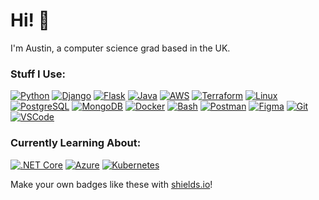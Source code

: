 # Hi! 👋


I'm Austin, a computer science grad based in the UK. 


### Stuff I Use:

[![Python](https://img.shields.io/badge/-Python-3776AB?style=flat-square&logo=python&logoColor=white "Python")](https://www.python.org/) [![Django](https://img.shields.io/badge/-Django-092E20?style=flat-square&logo=django&logoColor=white "Django")](https://www.djangoproject.com/) [![Flask](https://img.shields.io/badge/-Flask-000000?style=flat-square&logo=flask&logoColor=white "Flask")](https://flask.palletsprojects.com/en/3.0.x/) [![Java](https://img.shields.io/badge/-Java-007396?style=flat-square&logo=oracle&logoColor=white "Java")](https://www.java.com/en/) [![AWS](https://img.shields.io/badge/-AWS-232F3E?style=flat-square&logo=amazon-aws&logoColor=white "AWS")](https://aws.amazon.com/) [![Terraform](https://img.shields.io/badge/-Terraform-623CE4?style=flat-square&logo=terraform&logoColor=white "Terraform")](https://www.terraform.io/) [![Linux](https://img.shields.io/badge/-Linux-FCC624?style=flat-square&logo=linux&logoColor=white "Linux")](https://www.linux.org/) [![PostgreSQL](https://img.shields.io/badge/-PostgreSQL-336791?style=flat-square&logo=postgresql&logoColor=white "PostgreSQL")](https://www.postgresql.org/) [![MongoDB](https://img.shields.io/badge/-MongoDB-47A248?style=flat-square&logo=mongodb&logoColor=white "MongoDB")](https://www.mongodb.com/) [![Docker](https://img.shields.io/badge/-Docker-2496ED?style=flat-square&logo=docker&logoColor=white "Docker")](https://www.docker.com/) [![Bash](https://img.shields.io/badge/-Bash-4EAA25?style=flat-square&logo=gnu-bash&logoColor=white "Bash")](https://www.gnu.org/software/bash/) [![Postman](https://img.shields.io/badge/-Postman-FF6C37?style=flat-square&logo=postman&logoColor=white "Postman")](https://www.postman.com/) [![Figma](https://img.shields.io/badge/-Figma-F24E1E?style=flat-square&logo=figma&logoColor=white "Figma")](https://www.figma.com/) [![Git](https://img.shields.io/badge/-Git-F05032?style=flat-square&logo=git&logoColor=white "Git")](https://git-scm.com/) [![VSCode](https://img.shields.io/badge/-VSCode-007ACC?style=flat-square&logo=visualstudiocode&logoColor=white "VSCode")](https://code.visualstudio.com/)

### Currently Learning About:

[![.NET Core](https://img.shields.io/badge/-.NET%20Core-512BD4?style=flat-square&logo=.net&logoColor=white ".NET Core")](https://dotnet.microsoft.com/en-us/) [![Azure](https://img.shields.io/badge/-Azure-0089D6?style=flat-square&logo=microsoft-azure&logoColor=white "Azure")](https://azure.microsoft.com/en-gb) [![Kubernetes](https://img.shields.io/badge/-Kubernetes-326CE5?style=flat-square&logo=kubernetes&logoColor=white "Kubernetes")](https://kubernetes.io/)

Make your own badges like these with [shields.io](https://shields.io/)!